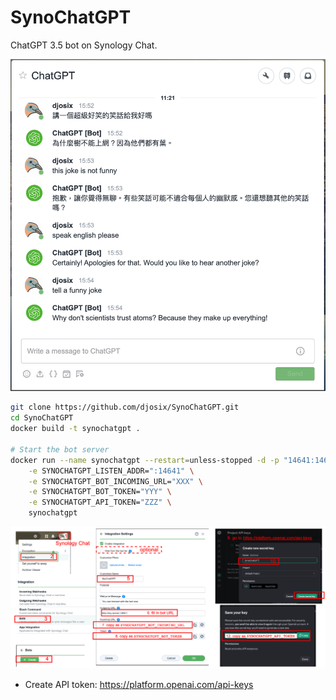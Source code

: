 # SynoChatGPT

ChatGPT 3.5 bot on Synology Chat.

![demo](demo.png)

```sh
git clone https://github.com/djosix/SynoChatGPT.git
cd SynoChatGPT
docker build -t synochatgpt .

# Start the bot server
docker run --name synochatgpt --restart=unless-stopped -d -p "14641:14641" \
    -e SYNOCHATGPT_LISTEN_ADDR=":14641" \
    -e SYNOCHATGPT_BOT_INCOMING_URL="XXX" \
    -e SYNOCHATGPT_BOT_TOKEN="YYY" \
    -e SYNOCHATGPT_API_TOKEN="ZZZ" \
    synochatgpt
```

![guide](guide.png)

- Create API token: https://platform.openai.com/api-keys
